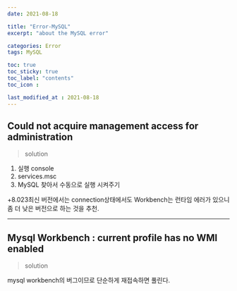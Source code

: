```yaml
---
date: 2021-08-18

title: "Error-MySQL"
excerpt: "about the MySQL error"

categories: Error
tags: MySQL

toc: true  
toc_sticky: true
toc_label: "contents"
toc_icon : 

last_modified_at : 2021-08-18
---
```


## Could not acquire management access for administration
>solution  

1. 실행 console
2. services.msc
3. MySQL 찾아서 수동으로 실행 시켜주기  

+8.023최신 버전에서는 connection상태에서도 Workbench는 런타임 에러가 있으니 좀 더 낮은 버전으로 하는 것을 추천.

---
## Mysql Workbench : current profile has no WMI enabled
> solution  

mysql workbench의 버그이므로 단순하게 재접속하면 풀린다.
